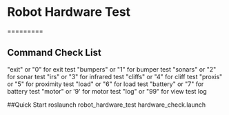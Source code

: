 # Robot Hardware Test
=========
## Command Check List
"exit"    or  "0"   for exit test
"bumpers" or  "1"   for bumper test
"sonars"  or  "2"   for sonar test
"irs"     or  "3"   for infrared test
"cliffs"  or  "4"   for cliff test
"proxis"  or  "5"   for proximity test
"load"    or  "6"   for load test
"battery" or  "7"   for battery test
"motor"   or  '9'   for motor test
"log"     or  "99"  for view test log

##Quick Start
roslaunch robot_hardware_test hardware_check.launch